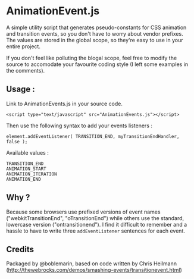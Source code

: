 # AnimationEvent.js #

A simple utility script that generates pseudo-constants for CSS animation and transition events, so you don't have to worry about vendor prefixes. The values are stored in the global scope, so they're easy to use in your entire project.

If you don't feel like polluting the blogal scope, feel free to modify the source to accomodate your favourite coding style (I left some examples in the comments).

## Usage : ##

Link to AnimationEvents.js in your source code.

	<script type="text/javascript" src="AnimationEvents.js"></script>

Then use the following syntax to add your events listeners :

	element.addEventListener( TRANSITION_END, myTransitionEndHandler, false );

Available values :
~~~
TRANSITION_END
ANIMATION_START
ANIMATION_ITERATION
ANIMATION_END
~~~

## Why ? ##

Because some browsers use prefixed versions of event names ("webkitTransitionEnd", "oTransitionEnd") while others use the standard, lowercase version ("ontransitionend"). I find it difficult to remember and a hassle to have to write three `addEventListener` sentences for each event.

## Credits ##

Packaged by @boblemarin, based on code written by Chris Heilmann (http://thewebrocks.com/demos/smashing-events/transitionevent.html)